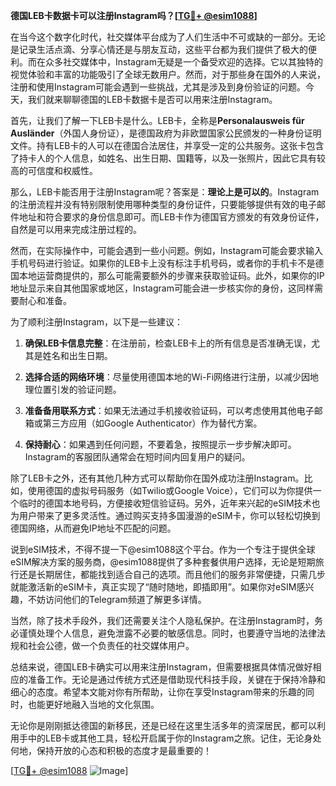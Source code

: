 **德国LEB卡数据卡可以注册Instagram吗？[[TG💪+ @esim1088](https://t.me/s/esim1088)]**

在当今这个数字化时代，社交媒体平台成为了人们生活中不可或缺的一部分。无论是记录生活点滴、分享心情还是与朋友互动，这些平台都为我们提供了极大的便利。而在众多社交媒体中，Instagram无疑是一个备受欢迎的选择。它以其独特的视觉体验和丰富的功能吸引了全球无数用户。然而，对于那些身在国外的人来说，注册和使用Instagram可能会遇到一些挑战，尤其是涉及到身份验证的问题。今天，我们就来聊聊德国的LEB卡数据卡是否可以用来注册Instagram。

首先，让我们了解一下LEB卡是什么。LEB卡，全称是**Personalausweis für Ausländer**（外国人身份证），是德国政府为非欧盟国家公民颁发的一种身份证明文件。持有LEB卡的人可以在德国合法居住，并享受一定的公共服务。这张卡包含了持卡人的个人信息，如姓名、出生日期、国籍等，以及一张照片，因此它具有较高的可信度和权威性。

那么，LEB卡能否用于注册Instagram呢？答案是：**理论上是可以的**。Instagram的注册流程并没有特别限制使用哪种类型的身份证件，只要能够提供有效的电子邮件地址和符合要求的身份信息即可。而LEB卡作为德国官方颁发的有效身份证件，自然是可以用来完成注册过程的。

然而，在实际操作中，可能会遇到一些小问题。例如，Instagram可能会要求输入手机号码进行验证。如果你的LEB卡上没有标注手机号码，或者你的手机卡不是德国本地运营商提供的，那么可能需要额外的步骤来获取验证码。此外，如果你的IP地址显示来自其他国家或地区，Instagram可能会进一步核实你的身份，这同样需要耐心和准备。

为了顺利注册Instagram，以下是一些建议：

1. **确保LEB卡信息完整**：在注册前，检查LEB卡上的所有信息是否准确无误，尤其是姓名和出生日期。
   
2. **选择合适的网络环境**：尽量使用德国本地的Wi-Fi网络进行注册，以减少因地理位置引发的验证问题。

3. **准备备用联系方式**：如果无法通过手机接收验证码，可以考虑使用其他电子邮箱或第三方应用（如Google Authenticator）作为替代方案。

4. **保持耐心**：如果遇到任何问题，不要着急，按照提示一步步解决即可。Instagram的客服团队通常会在短时间内回复用户的疑问。

除了LEB卡之外，还有其他几种方式可以帮助你在国外成功注册Instagram。比如，使用德国的虚拟号码服务（如Twilio或Google Voice），它们可以为你提供一个临时的德国本地号码，方便接收短信验证码。另外，近年来兴起的eSIM技术也为用户带来了更多灵活性。通过购买支持多国漫游的eSIM卡，你可以轻松切换到德国网络，从而避免IP地址不匹配的问题。

说到eSIM技术，不得不提一下@esim1088这个平台。作为一个专注于提供全球eSIM解决方案的服务商，@esim1088提供了多种套餐供用户选择，无论是短期旅行还是长期居住，都能找到适合自己的选项。而且他们的服务非常便捷，只需几步就能激活新的eSIM卡，真正实现了“随时随地，即插即用”。如果你对eSIM感兴趣，不妨访问他们的Telegram频道了解更多详情。

当然，除了技术手段外，我们还需要关注个人隐私保护。在注册Instagram时，务必谨慎处理个人信息，避免泄露不必要的敏感信息。同时，也要遵守当地的法律法规和社会公德，做一个负责任的社交媒体用户。

总结来说，德国LEB卡确实可以用来注册Instagram，但需要根据具体情况做好相应的准备工作。无论是通过传统方式还是借助现代科技手段，关键在于保持冷静和细心的态度。希望本文能对你有所帮助，让你在享受Instagram带来的乐趣的同时，也能更好地融入当地的文化氛围。

无论你是刚刚抵达德国的新移民，还是已经在这里生活多年的资深居民，都可以利用手中的LEB卡或其他工具，轻松开启属于你的Instagram之旅。记住，无论身处何地，保持开放的心态和积极的态度才是最重要的！

[[TG💪+ @esim1088](https://t.me/s/esim1088) ![Image](https://i.postimg.cc/4NQfJmqS/Snipaste-2025-05-13-00-14-12.png)]